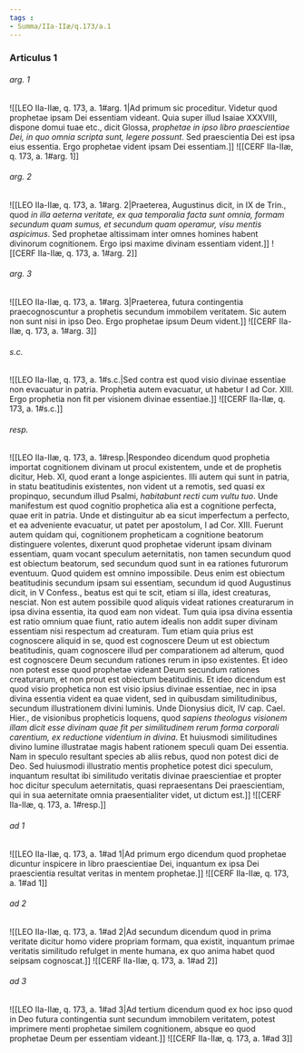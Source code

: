 ```yaml
---
tags : 
- Summa/IIa-IIæ/q.173/a.1
---
```


### Articulus 1

###### arg. 1
![[LEO IIa-IIæ, q. 173, a. 1#arg. 1|Ad primum sic proceditur. Videtur quod prophetae ipsam Dei essentiam videant. Quia super illud Isaiae XXXVIII, dispone domui tuae etc., dicit Glossa, *prophetae in ipso libro praescientiae Dei, in quo omnia scripta sunt, legere possunt*. Sed praescientia Dei est ipsa eius essentia. Ergo prophetae vident ipsam Dei essentiam.]]
![[CERF IIa-IIæ, q. 173, a. 1#arg. 1]]

###### arg. 2
![[LEO IIa-IIæ, q. 173, a. 1#arg. 2|Praeterea, Augustinus dicit, in IX de Trin., quod *in illa aeterna veritate, ex qua temporalia facta sunt omnia, formam secundum quam sumus, et secundum quam operamur, visu mentis aspicimus*. Sed prophetae altissimam inter omnes homines habent divinorum cognitionem. Ergo ipsi maxime divinam essentiam vident.]]
![[CERF IIa-IIæ, q. 173, a. 1#arg. 2]]

###### arg. 3
![[LEO IIa-IIæ, q. 173, a. 1#arg. 3|Praeterea, futura contingentia praecognoscuntur a prophetis secundum immobilem veritatem. Sic autem non sunt nisi in ipso Deo. Ergo prophetae ipsum Deum vident.]]
![[CERF IIa-IIæ, q. 173, a. 1#arg. 3]]

###### s.c.
![[LEO IIa-IIæ, q. 173, a. 1#s.c.|Sed contra est quod visio divinae essentiae non evacuatur in patria. Prophetia autem evacuatur, ut habetur I ad Cor. XIII. Ergo prophetia non fit per visionem divinae essentiae.]]
![[CERF IIa-IIæ, q. 173, a. 1#s.c.]]

###### resp.
![[LEO IIa-IIæ, q. 173, a. 1#resp.|Respondeo dicendum quod prophetia importat cognitionem divinam ut procul existentem, unde et de prophetis dicitur, Heb. XI, quod erant a longe aspicientes. Illi autem qui sunt in patria, in statu beatitudinis existentes, non vident ut a remotis, sed quasi ex propinquo, secundum illud Psalmi, *habitabunt recti cum vultu tuo*. Unde manifestum est quod cognitio prophetica alia est a cognitione perfecta, quae erit in patria. Unde et distinguitur ab ea sicut imperfectum a perfecto, et ea adveniente evacuatur, ut patet per apostolum, I ad Cor. XIII. Fuerunt autem quidam qui, cognitionem propheticam a cognitione beatorum distinguere volentes, dixerunt quod prophetae viderunt ipsam divinam essentiam, quam vocant speculum aeternitatis, non tamen secundum quod est obiectum beatorum, sed secundum quod sunt in ea rationes futurorum eventuum. Quod quidem est omnino impossibile. Deus enim est obiectum beatitudinis secundum ipsam sui essentiam, secundum id quod Augustinus dicit, in V Confess., beatus est qui te scit, etiam si illa, idest creaturas, nesciat. Non est autem possibile quod aliquis videat rationes creaturarum in ipsa divina essentia, ita quod eam non videat. Tum quia ipsa divina essentia est ratio omnium quae fiunt, ratio autem idealis non addit super divinam essentiam nisi respectum ad creaturam. Tum etiam quia prius est cognoscere aliquid in se, quod est cognoscere Deum ut est obiectum beatitudinis, quam cognoscere illud per comparationem ad alterum, quod est cognoscere Deum secundum rationes rerum in ipso existentes. Et ideo non potest esse quod prophetae videant Deum secundum rationes creaturarum, et non prout est obiectum beatitudinis. Et ideo dicendum est quod visio prophetica non est visio ipsius divinae essentiae, nec in ipsa divina essentia vident ea quae vident, sed in quibusdam similitudinibus, secundum illustrationem divini luminis. Unde Dionysius dicit, IV cap. Cael. Hier., de visionibus propheticis loquens, quod *sapiens theologus visionem illam dicit esse divinam quae fit per similitudinem rerum forma corporali carentium, ex reductione videntium in divina*. Et huiusmodi similitudines divino lumine illustratae magis habent rationem speculi quam Dei essentia. Nam in speculo resultant species ab aliis rebus, quod non potest dici de Deo. Sed huiusmodi illustratio mentis prophetice potest dici speculum, inquantum resultat ibi similitudo veritatis divinae praescientiae et propter hoc dicitur speculum aeternitatis, quasi repraesentans Dei praescientiam, qui in sua aeternitate omnia praesentialiter videt, ut dictum est.]]
![[CERF IIa-IIæ, q. 173, a. 1#resp.]]

###### ad 1
![[LEO IIa-IIæ, q. 173, a. 1#ad 1|Ad primum ergo dicendum quod prophetae dicuntur inspicere in libro praescientiae Dei, inquantum ex ipsa Dei praescientia resultat veritas in mentem prophetae.]]
![[CERF IIa-IIæ, q. 173, a. 1#ad 1]]

###### ad 2
![[LEO IIa-IIæ, q. 173, a. 1#ad 2|Ad secundum dicendum quod in prima veritate dicitur homo videre propriam formam, qua existit, inquantum primae veritatis similitudo refulget in mente humana, ex quo anima habet quod seipsam cognoscat.]]
![[CERF IIa-IIæ, q. 173, a. 1#ad 2]]

###### ad 3
![[LEO IIa-IIæ, q. 173, a. 1#ad 3|Ad tertium dicendum quod ex hoc ipso quod in Deo futura contingentia sunt secundum immobilem veritatem, potest imprimere menti prophetae similem cognitionem, absque eo quod prophetae Deum per essentiam videant.]]
![[CERF IIa-IIæ, q. 173, a. 1#ad 3]]

